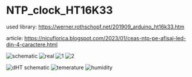 # NTP_clock_HT16K33
used library: https://werner.rothschopf.net/201909_arduino_ht16k33.htm

article: https://nicuflorica.blogspot.com/2023/01/ceas-ntp-pe-afisaj-led-din-4-caractere.html

![schematic](https://blogger.googleusercontent.com/img/b/R29vZ2xl/AVvXsEgr_YnHnno8pCx-pcHoUiS-cVsLEkjbbGgnNZ7J5fZ2UlhMpTY6VFXQ2RzO3nWbASA3qgY6GxkUPs-ycOJtYxHUZmmqVvaarbtMA9Y3RF7uXT0FTADsg5VjkdznbghFyj29m6IAw1edqebZtrvPVw4PiLZYBfjAE0Zsl8ahGjIjFj3obR59C5MM_nyRJw/s320/NTP_clock_DST_HT16K33_14segm_sch1.png)
![real](https://blogger.googleusercontent.com/img/b/R29vZ2xl/AVvXsEi55dWEpozl0mAVSMEoM1RcOlEuth0UpCrFJWsT3hr2Q5NrEf5zs2mOAOGNh9U1QH_cRGHzLaZCwRhMVU1H1A9lA60xj4uJS8bEcY-WyDqY5WAx676dyzqOi9UH69LxAo_j_hpGUn0vh0OPXsM3lB05ov2ZwYEckIeQYlyBWkGzlQCwdaY4C_x3G-bfWQ/w200-h150/montaj_test_1.jpg)
![1](https://blogger.googleusercontent.com/img/b/R29vZ2xl/AVvXsEgRIZYzrJw9G1AQoJMUWfjGJQUKLeWaGA0WW3rrwBSsIgAWe1vNVeCMTtO5CdmVk85C3FDBFrXyRjC5dRHSWNpQvkm_-AS0vnw5b2NBi8UIZrkL3trpf2Cz7Q38BBCqOgx0r1P31CyZfk6Td6_emmnE2J8_6PU7K_ojQQucggqGZ7cAcvIGZoppXhjjEw/w200-h150/ora_vara.jpg)
![2](https://blogger.googleusercontent.com/img/b/R29vZ2xl/AVvXsEgVhEqN4xZOrlgH6q24BSpKRi0_yDcUEU8QnkPmfzJmUbneT7kSMRwbALoPxB1ON-NzuazvWrJ82G_iJ6AIfgBR1_ISfyHZ9B3ALmSIQzbUJ1rzF7J61jigVDFr0dUkM2A8Zp9RFnK-NJgyKQ3UIFwBGE3ed4TlxJjPDep0081VvC_PSjiP-ThqgKGeBg/w200-h150/ora_iarna.jpg)

![dHT schematic](https://blogger.googleusercontent.com/img/b/R29vZ2xl/AVvXsEhnwYYXMEE-21ox-0hu9X8wWhlvDYZRWI3V3vJb61FDB1AiTFH9npga9iqnzM_E5Zfah1vseaDVsOhIXIMBqzczWNMhAlhWDy-fmATYNu94WB6DQmE6ODgHPRid4LVg6Ogu_0Px36h10QulLH46DCU_2KTvN6u6a0j1k5BF_gt5ldhsmwVrTiKxQ9ha3w/w200-h98/Wemos_D1_DHT_HT16K33_14segm_test1_sch.png)
![temerature](https://blogger.googleusercontent.com/img/b/R29vZ2xl/AVvXsEhfiuoXq3ilSYlNQbna9F82yTJOp5Pss88oO0pYzkmg2L00M4FJIYrdsqZ4siZ5YVr8FOpq_AN2nIuTEavInfLQbddElPm7DAjCQM3Qk9DnaUpVZMKv4KSPJ_oYePSTFoH7tsfyPIo8dB9_d60u2JkoUGVjq7H9E8UHTPW9Qj1JU8LC5b_b808TeWgqeg/w200-h150/DHT_plus_25C.jpg)
![humidity](https://blogger.googleusercontent.com/img/b/R29vZ2xl/AVvXsEhOCMPsiyge1QGfCRNds7vPsHA_UPCLuHfoW4XBRFJrnpmNaX9k0aWCeKBT5toBmlla9WCqqPSvYpK297QuzntJ1lpYQGKX_2p_KVToMEanLepo4YmKNV0jhFgPdLlZdofeZtVrEISoIQLflMDdYZVrQ_hv-zHATZX-pfBDTKDy61lp1PFDLqq-7Uas5w/w200-h150/DHT_47lasuta.jpg)



